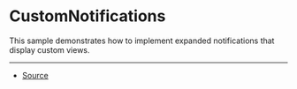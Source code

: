 CustomNotifications
===================

This sample demonstrates how to implement expanded notifications that display custom views.

---

* [Source][1]

[1]: https://developer.android.com/samples/CustomNotifications/index.html

